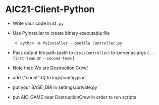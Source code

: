 # AIC21-Client-Python
- Write your code in `AI.py`
- Use PyInstaller to create binary executable file
  - `python -m PyInstaller --onefile Controller.py`
- Pass output file path (path to `dist/Controller`) to server as args ( `--first-team` or `--second-team` )
- Note that: We are Destruction Crew!

- add {"count":0} to logs/config.json
- put your BASE_DIR in settings/private.py
- put AIC-GAME near DestructionCrew in order to run scripts

